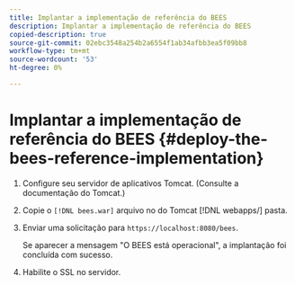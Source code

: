 ```yaml
---
title: Implantar a implementação de referência do BEES
description: Implantar a implementação de referência do BEES
copied-description: true
source-git-commit: 02ebc3548a254b2a6554f1ab34afbb3ea5f09bb8
workflow-type: tm+mt
source-wordcount: '53'
ht-degree: 0%

---
```


# Implantar a implementação de referência do BEES {#deploy-the-bees-reference-implementation}

1. Configure seu servidor de aplicativos Tomcat. (Consulte a documentação do Tomcat.)
1. Copie o `[!DNL bees.war]` arquivo no do Tomcat [!DNL webapps/] pasta.
1. Enviar uma solicitação para `https://localhost:8080/bees`.

   Se aparecer a mensagem &quot;O BEES está operacional&quot;, a implantação foi concluída com sucesso.
1. Habilite o SSL no servidor.
